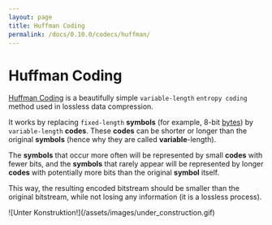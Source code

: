 ```yaml
---
layout: page
title: Huffman Coding
permalink: /docs/0.10.0/codecs/huffman/
---
```


# Huffman Coding

[Huffman Coding](https://en.wikipedia.org/wiki/Huffman_coding)
is a beautifully simple `variable-length` `entropy coding` method used
in lossless data compression.

It works by replacing `fixed-length` **symbols** (for example, 8-bit
[bytes](../bitstream#byte)) by `variable-length` **codes**.
These **codes** can be shorter or longer than the original **symbols**
(hence why they are called **variable**-length).

The **symbols** that occur more often will be represented by small
**codes** with fewer bits, and the **symbols** that rarely appear will
be represented by longer **codes** with potentially more bits than the
original **symbol** itself.

This way, the resulting encoded bitstream should be smaller than the
original bitstream, while not losing any information (it is a lossless
process).

<!--
TODO make an interactive huffman code generator.
Input: text and "Generate" button (also maybe checkbox with automatic table generation for each keystroke).
Middle: bitstream (also hex maybe?) for the input text
Output: huffman coded bitstream.
Hovering over symbols in the input should highlight the codes in the output (and vice-versa).
-->
<!--
But how does that apply to our JPEG? Well, we first need to know what it is that we will be encoding.
Let's have another look at the `flattened` **quantized coefficients**
we had at the end of the
[`Zig-Zag and Run-Length Encoding` overview](../zigzag).

<div id="zz_line_zigzag_rle"></div>


How do we know when one VLC ends and the next one starts? Because Huffman Coding is FUCKING MAJESTIC.

## The Code

## DC Prediction

and level shifting.
FFmpeg does level shifting by resetting last_dc to (4 << s->bits),
instead of +128 for all pixels before each fdct.

## bla

Interesting: No, you're wrong. The OP asked "Assuming that I have an 8x8 matrix of 8 bit unsigned values" and, as in my answer, you see that the range will be from 0 to 2040 for the DC coefficient and from -1020 to 1020 for the AC coefficients, meaning that 11 bits are enough. MPEG has to use 12 bits because in P and B pictures you encode differences, so the input value is from -255 to 255 effectively adding one more bit.
https://dsp.stackexchange.com/questions/43588/what-is-the-maximum-value-that-can-result-from-a-2d-dct

The `q_dct` object has one `key/value` pair, where the key is called
**data**, and the value is a 4-dimensional array, where each of the
dimensions represent the following:
* **planes**: there are three planes in an `JPEG` file. One for the
  luminance (`Y`), and two for chrominance (`U` and `V`).
* **rows**: there will be `image_height / 8` rows for the luma plane,
  and either `image_height / 8` or `image_height / 16` rows for the
  chroma planes, depending on the `pixel format` that was used.
* **columns**: there will be `image_width / 8` columns for the luma
  plane, and either `image_width / 8` or `image_width / 16` columns for
  the chroma planes, depending on the `pixel format` that was used.
* **coefficients**: there will be 64 quantized `DCT` coefficients for
  each macroblock. Instead of being represented as a 2-dimensional
  array, the coefficients are represented as a 1-dimensional array in
  the `zig-zag` scanning order, following the green line below from the
  top left corner to the bottom right corner:
-->

<script type="module" src="../huffman.js"></script>

<p markdown="1" class="centered">
![Unter Konstruktion!](/assets/images/under_construction.gif)
</p>
